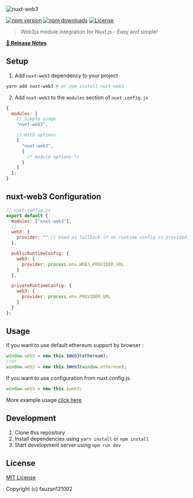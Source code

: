![nuxt-web3](https://socialify.git.ci/fauzan121002/nuxt-web3/image?description=1&descriptionEditable=Web3.js%20module%20integration%20for%20Nuxt.js&forks=1&issues=1&logo=https%3A%2F%2Fraw.githubusercontent.com%2FChainSafe%2Fweb3.js%2F1.x%2Fassets%2Flogo%2Fweb3js.jpg&owner=1&pulls=1&stargazers=1&theme=Light)

[![npm version][npm-version-src]][npm-version-href]
[![npm downloads][npm-downloads-src]][npm-downloads-href]
[![License][license-src]][license-href]

> Web3js module integration for Nuxt.js - Easy and simple!

[📖 **Release Notes**](./CHANGELOG.md)

## Setup

1. Add `nuxt-web3` dependency to your project

```bash
yarn add nuxt-web3 # or npm install nuxt-web3
```

2. Add `nuxt-web3` to the `modules` section of `nuxt.config.js`

```js
{
  modules: [
    // Simple usage
    "nuxt-web3",

    // With options
    [
      "nuxt-web3",
      {
        /* module options */
      }
    ]
  ];
}
```

## nuxt-web3 Configuration

```js
// nuxt.config.js
export default {
  modules: ["nuxt-web3"],
  //....
  web3: {
    provider: "" // Used as fallback if no runtime config is provided
  },

  publicRuntimeConfig: {
    web3: {
      provider: process.env.WEB3_PROVIDER_URL
    }
  },

  privateRuntimeConfig: {
    web3: {
      provider: process.env.PROVIDER_URL
    }
  }
};
```

## Usage

If you want to use default ethereum support by browser :

```js
window.web3 = new this.$Web3(ethereum);
//or
window.web3 = new this.$Web3(window.ethereum);
```

If you want to use configuration from nuxt.config.js.

```js
window.web3 = new this.$web3;
```

More example usage [click here](./example/pages/index.vue)

## Development

1. Clone this repository
2. Install dependencies using `yarn install` or `npm install`
3. Start development server using `npm run dev`

## License

[MIT License](./LICENSE)

Copyright (c) fauzan121002

<!-- Badges -->

[npm-version-src]: https://img.shields.io/npm/v/nuxt-web3/latest.svg
[npm-version-href]: https://npmjs.com/package/nuxt-web3
[npm-downloads-src]: https://img.shields.io/npm/dt/nuxt-web3.svg
[npm-downloads-href]: https://npmjs.com/package/nuxt-web3
[license-src]: https://img.shields.io/npm/l/nuxt-web3.svg
[license-href]: https://npmjs.com/package/nuxt-web3
